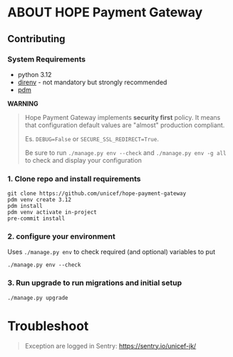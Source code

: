 ABOUT HOPE Payment Gateway
==========================


## Contributing


### System Requirements

- python 3.12
- [direnv](https://direnv.net/) - not mandatory but strongly recommended
- [pdm](https://pdm.fming.dev/2.9/)




**WARNING**  
> Hope Payment Gateway implements **security first** policy. It means that configuration default values are "almost" production compliant.
> 
> Es. `DEBUG=False` or `SECURE_SSL_REDIRECT=True`. 
> 
> Be sure to run `./manage.py env --check` and  `./manage.py env -g all` to check and display your configuration
 


### 1. Clone repo and install requirements
    git clone https://github.com/unicef/hope-payment-gateway 
    pdm venv create 3.12
    pdm install
    pdm venv activate in-project
    pre-commit install

### 2. configure your environment

Uses `./manage.py env` to check required (and optional) variables to put 

    ./manage.py env --check


### 3. Run upgrade to run migrations and initial setup

    ./manage.py upgrade

# Troubleshoot
> Exception are logged in Sentry: https://sentry.io/unicef-jk/
